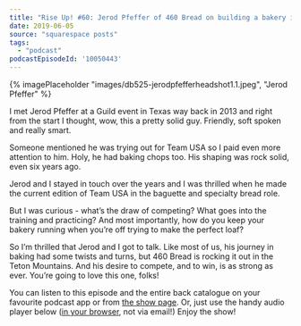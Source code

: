 ```yaml
---
title: "Rise Up! #60: Jerod Pfeffer of 460 Bread on building a bakery in the mountains and the intensity of competitive bread baking"
date: 2019-06-05
source: "squarespace posts"
tags: 
  - "podcast"
podcastEpisodeId: '10050443'
---
```

{% imagePlaceholder "images/db525-jerodpfefferheadshot1.1.jpeg", "Jerod Pfeffer" %}


I met Jerod Pfeffer at a Guild event in Texas way back in 2013 and right from the start I thought, wow, this a pretty solid guy. Friendly, soft spoken and really smart.

Someone mentioned he was trying out for Team USA so I paid even more attention to him. Holy, he had baking chops too. His shaping was rock solid, even six years ago.

Jerod and I stayed in touch over the years and I was thrilled when he made the current edition of Team USA in the baguette and specialty bread role.

But I was curious - what’s the draw of competing? What goes into the training and practicing? And most importantly, how do you keep your bakery running when you’re off trying to make the perfect loaf?

So I’m thrilled that Jerod and I got to talk. Like most of us, his journey in baking had some twists and turns, but 460 Bread is rocking it out in the Teton Mountains. And his desire to compete, and to win, is as strong as ever. You’re going to love this one, folks!

You can listen to this episode and the entire back catalogue on your favourite podcast app or from [the show page](http://riseuppod.com/rise-up-60-jerrod-pfeffer). Or, just use the handy audio player below ([in your browser](/blog/rise-up-60-jerod-pfeffer), not via email!) Enjoy the show!


